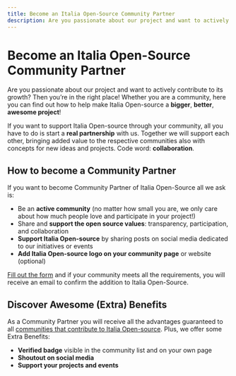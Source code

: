 ```yaml
---
title: Become an Italia Open-Source Community Partner
description: Are you passionate about our project and want to actively contribute to its growth? Then you’re in the right place! Whether you are a community, here you can find out how to help make Italia
---
```


# Become an Italia Open-Source Community Partner

Are you passionate about our project and want to actively contribute to its growth? Then you’re in the right place! Whether you are a community, here you can find out how to help make Italia
Open-source a **bigger**, **better**, **awesome project**!

If you want to support Italia Open-source through your community, all you have to do is start a **real partnership** with us. Together we will support each other, bringing added value to the respective communities also with concepts for new ideas and projects. Code word: **collaboration**.

## How to become a Community Partner

If you want to become Community Partner of Italia Open-Source all we ask is:

- Be an **active community** (no matter how small you are, we only care about how much people love and participate in your project!)
- Share and **support the open source values**: transparency, participation, and collaboration
- **Support Italia Open-source** by sharing posts on social media dedicated to our initiatives or events
- **Add Italia Open-source logo on your community page** or website (optional)

[Fill out the form](https://forms.gle/9bZupC6JL7Z2z2PS9) and if your community meets all the requirements, you will receive an email to confirm the addition to Italia Open-Source.

## Discover Awesome (Extra) Benefits

As a Community Partner you will receive all the advantages guaranteed to all [communities that contribute to Italia Open-source](/contributors/communities). Plus, we offer some Extra Benefits:

- **Verified badge** visible in the community list and on your own page
- **Shoutout on social media**
- **Support your projects and events**
